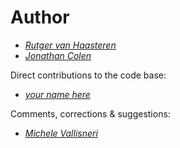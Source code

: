 # Author #

* [_Rutger van Haasteren_](mailto:vhaasteren@gmail.com)
* [_Jonathan Colen_](mailto:jcolen19@gmail.com)

Direct contributions to the code base:

* [_your name here_](mailto:vhaasteren@gmail.com)

Comments, corrections & suggestions:

* [_Michele Vallisneri_](mailto:vallis@vallis.org)
